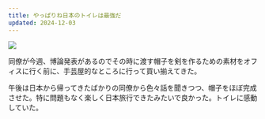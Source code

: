 ```yaml
---
title: やっぱりね日本のトイレは最強だ
updated: 2024-12-03
---
```

![](https://i.imgur.com/cIGyz2j.jpeg)

同僚が今週、博論発表があるのでその時に渡す帽子を剣を作るための素材をオフィスに行く前に、手芸屋的なところに行って買い揃えてきた。

午後は日本から帰ってきたばかりの同僚から色々話を聞きつつ、帽子をほぼ完成させた。特に問題もなく楽しく日本旅行できたみたいで良かった。トイレに感動していた。
